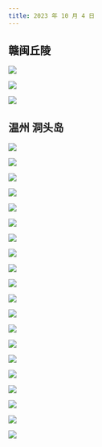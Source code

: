 ```yaml
---
title: 2023 年 10 月 4 日
---
```


## 赣闽丘陵

![](http://r.photo.store.qq.com/psc?/V53zNsw50AU6SY3IaO3s4AEy7E1gDe8q/bqQfVz5yrrGYSXMvKr.cqYmVJI5yoj6S9yORCYI7FUpbcYis23k*M.dBgUs9F.4YV58zzUF6ut9Weh7vVA0vAe2k.vQsOlx48UlcdTniM5Q!/r)

![](http://r.photo.store.qq.com/psc?/V53zNsw50AU6SY3IaO3s4AEy7E1gDe8q/bqQfVz5yrrGYSXMvKr.cqRkMeMyDY8.vO.9wj.uHnIc8t6.HQulhqKmCOIrfojBfD1Lqd2uisnVwTF7nxdRg9M.VjkHt7q5lm8bEI69pwAA!/r)

![](http://r.photo.store.qq.com/psc?/V53zNsw50AU6SY3IaO3s4AEy7E1gDe8q/bqQfVz5yrrGYSXMvKr.cqU0Y.ZOIcnEjtXHEZUUf5QY*psrlnASR2e2pRg.qMa28UTq2OeO*PsHC1ZDHA8jYXFrOWFQMVTONDolNZlv3CjM!/r)

## 温州 洞头岛

![](http://r.photo.store.qq.com/psc?/V53zNsw50AU6SY3IaO3s4AEy7E3PjEu1/bqQfVz5yrrGYSXMvKr.cqX3WOhUWwlclXYFl9JatzRJO.aBKkjgvehk8GIYgxDl4KsxgzhskohWcDhpwuEhE.V1c28qFcQQBvzO3MUSEZFU!/r)

![](http://r.photo.store.qq.com/psc?/V53zNsw50AU6SY3IaO3s4AEy7E3PjEu1/bqQfVz5yrrGYSXMvKr.cqaMvC51iShW*LuW4UKbZo2cKDeynP5.3COTA0THK6iEcSIn.W5OxbfqI1nOV30wVP*LspyCnsbhaa1zP870g8kM!/r)

![](http://r.photo.store.qq.com/psc?/V53zNsw50AU6SY3IaO3s4AEy7E3PjEu1/bqQfVz5yrrGYSXMvKr.cqTiz9BeXVK0JjflqxSiiOPn311sUpdkLV3YW10Y.fGBAYUVli6WoFjJSAt6Yk0hQmpnGVNtu4LcQYC8meIcB8oM!/r)

![](http://r.photo.store.qq.com/psc?/V53zNsw50AU6SY3IaO3s4AEy7E3PjEu1/bqQfVz5yrrGYSXMvKr.cqZcUd1fjlCMYoKFJHFKTGISFz4L*d0wo.CsKvoetJwydslqUMgalTp6Y1VZEAExZEYCa0TvNW2ObkGlR5.4XRmU!/r)

![](http://r.photo.store.qq.com/psc?/V53zNsw50AU6SY3IaO3s4AEy7E3PjEu1/bqQfVz5yrrGYSXMvKr.cqVfDPeX08soaH0e0FWQvfJYS0V5RgCUXyDB54SNnJzMN0VTrjuOoSTtUZiLm7DfenDKw2BwtnfZNfQ06or971pM!/r)

![](http://r.photo.store.qq.com/psc?/V53zNsw50AU6SY3IaO3s4AEy7E3PjEu1/bqQfVz5yrrGYSXMvKr.cqReSqjOmaWdpaqohEvThVffaoRW46HWQArT.uatEmpWxcy4VvbGrFhjIzqBqqM**Kn1qbHQX540VcuOD4muSwmk!/r)

![](http://r.photo.store.qq.com/psc?/V53zNsw50AU6SY3IaO3s4AEy7E3PjEu1/bqQfVz5yrrGYSXMvKr.cqRdrffSiSnowI6bKeKDhHgL3eBAnvJY92UU1Y3LKUCWRFm*yTLCIDfy*u*rDmtPg9cPSPr.c7z*XOul.jURXjbI!/r)

![](http://r.photo.store.qq.com/psc?/V53zNsw50AU6SY3IaO3s4AEy7E3PjEu1/bqQfVz5yrrGYSXMvKr.cqcYhEzZ0qDpJNQ7.BVJRaTkqxCiQqTM1.jXYM4SHOZsG16Nw1oxTaUJwhO*a1M.j6VLOhKpQXO0IIornWJZL8s0!/r)

![](http://r.photo.store.qq.com/psc?/V53zNsw50AU6SY3IaO3s4AEy7E3PjEu1/bqQfVz5yrrGYSXMvKr.cqTuJHVJu0NxvJnUQ7E59fxVc5yr3dIKJFRJG0TXLLNFqVRRYmuRVF18K3r1dvqbTI22Mtl0gODpc3O9S95ny*14!/r)

![](http://r.photo.store.qq.com/psc?/V53zNsw50AU6SY3IaO3s4AEy7E3PjEu1/bqQfVz5yrrGYSXMvKr.cqUzt24rsHQ0LwOQKGAdWPwt7iQGFB3CUVjKy5tnKljAdspLpIxJ7STb*Y2GDCAnpTjjM0NO0LzPj3aIqktWcfEY!/r)

![](http://r.photo.store.qq.com/psc?/V53zNsw50AU6SY3IaO3s4AEy7E3PjEu1/bqQfVz5yrrGYSXMvKr.cqbBHSSv1l0WAnMZ93AuaKn90v3tK6LNdfWGpuwNbE7afsweGUzlq9loWnOnwj2Qt8dNwKqb4jOB8hEMCpHWh2pk!/r)

![](http://r.photo.store.qq.com/psc?/V53zNsw50AU6SY3IaO3s4AEy7E3PjEu1/bqQfVz5yrrGYSXMvKr.cqWDKRrd.3QxGgfW2KijRH5r6vRHeP9kJyfs7.hlgfeylZE2GMF9x7yb*M7P.ZdjEzqpqS2qZAJKuWazaCPkfecM!/r)

![](http://r.photo.store.qq.com/psc?/V53zNsw50AU6SY3IaO3s4AEy7E3PjEu1/bqQfVz5yrrGYSXMvKr.cqRteZ5n0fmjg.qykXsnoshh0SUCPH9ELPCLZRzEmjWZLusoFVVj4Y70dsAxJy0Wa8Smg2ZSscO2nR3X6Q7AIrVg!/r)

![](http://r.photo.store.qq.com/psc?/V53zNsw50AU6SY3IaO3s4AEy7E3PjEu1/bqQfVz5yrrGYSXMvKr.cqaiNFcwdOY4YRGe*JkClSL1IY920swJzIM.1nStGde2k60zmgBj6ACgDIs4*CgLULb1d9ExV4RcG1ODff05V*RE!/r)

![](http://r.photo.store.qq.com/psc?/V53zNsw50AU6SY3IaO3s4AEy7E3PjEu1/bqQfVz5yrrGYSXMvKr.cqeHz4cQh3*x3RsljBUoQB85HdUwiqvA9sSfH5dGlYlbAPcZbiUXz*wyne5CXHPwEChmXAFA8J2T7AERp79a5NV0!/r)

![](http://r.photo.store.qq.com/psc?/V53zNsw50AU6SY3IaO3s4AEy7E3PjEu1/bqQfVz5yrrGYSXMvKr.cqbW9bnB5DAt8a0haVShikqDjnFVC8jk.1F0ur5jdJAh4rehLpgX3b9xvuFm7bJFxXkv*hWbCu..SvWiP74cjKs8!/r)

![](http://r.photo.store.qq.com/psc?/V53zNsw50AU6SY3IaO3s4AEy7E3PjEu1/bqQfVz5yrrGYSXMvKr.cqZgSQEmffoNY6wyjWXyVzsLA4IUhT*zsPWST9Tchghx5dCJtTssQINrY.BcoCewPjR*w*wQyilTqgq27a1gm9Wk!/r)

![](http://r.photo.store.qq.com/psc?/V53zNsw50AU6SY3IaO3s4AEy7E3PjEu1/bqQfVz5yrrGYSXMvKr.cqU5ixZAr9PS0oUeZbeEhD54G9WqJyQETNOSDcQ0jWjJv0.KYkoGjIf8n9Oz8X88wYt2IQJ*jImPwni*VP3.t.HM!/r)

![](http://r.photo.store.qq.com/psc?/V53zNsw50AU6SY3IaO3s4AEy7E3PjEu1/bqQfVz5yrrGYSXMvKr.cqWX35j38UXx8eZeoOxmQc5f88M6*k5kDTumgo7CF78vsuhazGqCbr8k7IJeUFMBEclcOzNpSp2GctzO.oaSbwAg!/r)

![](http://r.photo.store.qq.com/psc?/V53zNsw50AU6SY3IaO3s4AEy7E3PjEu1/bqQfVz5yrrGYSXMvKr.cqTkxLCRSTN4DVShNQHtsiBnwTkZ.KpMLVUtx1obWZDhVqEAuL4*sTdK4nehJiR*66xl5vEcNSbtW9H2Iu3tXldU!/r)
